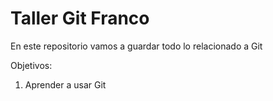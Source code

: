 # Taller Git Franco

En este repositorio vamos a guardar todo lo relacionado a Git

Objetivos:

1. Aprender a usar Git